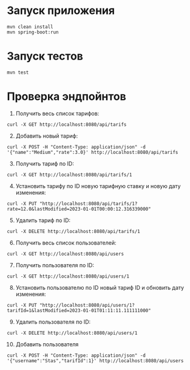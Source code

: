 # Запуск приложения

```
mvn clean install
mvn spring-boot:run
```

# Запуск тестов

```
mvn test
```

# Проверка эндпойнтов

1. Получить весь список тарифов:

```
curl -X GET http://localhost:8080/api/tarifs
```

2. Добавить новый тариф:

```
curl -X POST -H "Content-Type: application/json" -d '{"name":"Medium","rate":3.0}' http://localhost:8080/api/tarifs
```

3. Получить тариф по ID:

```
curl -X GET http://localhost:8080/api/tarifs/1
```

4. Установить тарифу по ID новую тарифную ставку и новую дату изменения:

```
curl -X PUT "http://localhost:8080/api/tarifs/1?rate=12.0&lastModified=2023-01-01T00:00:12.316339000"
```

5. Удалить тариф по ID:

```
curl -X DELETE http://localhost:8080/api/tarifs/1
```

6. Получить весь список пользователей:

```
curl -X GET http://localhost:8080/api/users
```

7. Получить пользователя по ID:

```
curl -X GET http://localhost:8080/api/users/1
```

8. Установить пользователю по ID новый тариф ID и обновить дату изменения:

```
curl -X PUT "http://localhost:8080/api/users/1?tarifId=1&lastModified=2023-01-01T01:11:11.111111000"
```

9. Удалить пользователя по ID:

```
curl -X DELETE http://localhost:8080/api/users/1
```

10. Добавить пользователя

```
curl -X POST -H "Content-Type: application/json" -d '{"username":"Stas","tarifId":1}' http://localhost:8080/api/users
```
